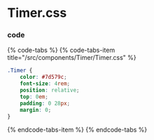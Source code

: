 # Timer.css

### code

{% code-tabs %}
{% code-tabs-item title="/src/components/Timer/Timer.css" %}
```css
.Timer {
    color: #7d579c;
    font-size: 4rem;
    position: relative;
    top: 0em;
    padding: 0 28px;
    margin: 0;
}
```
{% endcode-tabs-item %}
{% endcode-tabs %}

